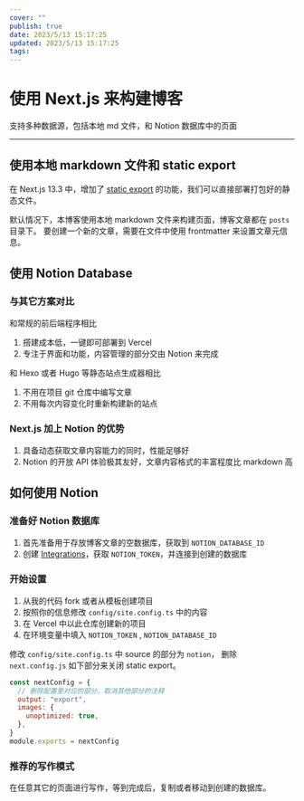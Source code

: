 ```yaml
---
cover: ""
publish: true
date: 2023/5/13 15:17:25
updated: 2023/5/13 15:17:25
tags:
---
```


# 使用 Next.js 来构建博客

支持多种数据源，包括本地 md 文件，和 Notion 数据库中的页面

---

## 使用本地 markdown 文件和 static export

在 Next.js 13.3 中，增加了 [static export][] 的功能，我们可以直接部署打包好的静态文件。

默认情况下，本博客使用本地 markdown 文件来构建页面，博客文章都在 `posts` 目录下。
要创建一个新的文章，需要在文件中使用 frontmatter 来设置文章元信息。

## 使用 Notion Database

### 与其它方案对比

和常规的前后端程序相比

1. 搭建成本低，一键即可部署到 Vercel
2. 专注于界面和功能，内容管理的部分交由 Notion 来完成

和 Hexo 或者 Hugo 等静态站点生成器相比

1. 不用在项目 git 仓库中编写文章
2. 不用每次内容变化时重新构建新的站点

### Next.js 加上 Notion 的优势

1. 具备动态获取文章内容能力的同时，性能足够好
2. Notion 的开放 API 体验极其友好，文章内容格式的丰富程度比 markdown 高

## 如何使用 Notion

### 准备好 Notion 数据库

1. 首先准备用于存放博客文章的空数据库，获取到 `NOTION_DATABASE_ID`
2. 创建 [Integrations][]，获取 `NOTION_TOKEN`，并连接到创建的数据库

### 开始设置

1. 从我的代码 fork 或者从模板创建项目
2. 按照你的信息修改 `config/site.config.ts` 中的内容
3. 在 Vercel 中以此仓库创建新的项目
4. 在环境变量中填入 `NOTION_TOKEN` , `NOTION_DATABASE_ID`

修改 `config/site.config.ts` 中 source 的部分为 `notion`，
删除 `next.config.js` 如下部分来关闭 static export。

```js
const nextConfig = {
  // 删除配置里对应的部分，取消其他部分的注释
  output: "export",
  images: {
    unoptimized: true,
  },
}
module.exports = nextConfig
```

### 推荐的写作模式

在任意其它的页面进行写作，等到完成后，复制或者移动到创建的数据库。

[Integrations]: https://www.notion.so/my-integrations
[static export]: https://nextjs.org/docs/app/building-your-application/deploying/static-exports
